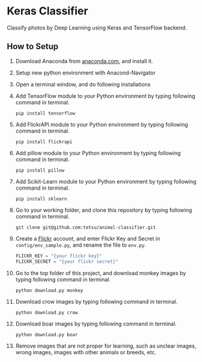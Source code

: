 # Keras Classifier
Classify photos by Deep Learning using Keras and TensorFlow backend.

## How to Setup

1. Download Anaconda from [anaconda.com](https://www.anaconda.com/), and install it.
1. Setup new python environment with Anacond-Navigator
1. Open a terminal window, and do following installations
1. Add TensorFlow module to your Python environment by typing following command in terminal.

    ```
    pip install tensorflow
    ```

1. Add FlickrAPI module to your Python environment by typing following command in terminal.

    ```
    pip install flickrapi
    ```

1. Add pillow module to your Python environment by typing following command in terminal.

    ```
    pip install pillow
    ```

1. Add Scikit-Learn module to your Python environment by typing following command in terminal.

    ```
    pip install sklearn
    ```

1. Go to your working folder, and clone this repository by typing following command in terminal.

    ```
    git clone git@github.com:tetsu/animal-classifier.git
    ```

1. Create a [Flickr](https://www.flickr.com/) account, and enter Flickr Key and Secret in `config/env_sample.py`, and rename the file to `env.py`.

    ```python
    FLICKR_KEY = "{your flickr key}"
    FLICKR_SECRET = "{your flickr secret}"
    ```

1. Go to the top folder of this project, and download monkey images by typing following command in terminal.

    ```
    python download.py monkey
    ```

1. Download crow images by typing following command in terminal.

    ```
    python download.py crow
    ```

1. Download boar images by typing following command in terminal.

    ```
    python download.py boar
    ```

1. Remove images that are not proper for learning, such as unclear images, wrong images, images with other animals or breeds, etc.

